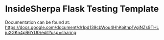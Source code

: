 # InsideSherpa Flask Testing Template

Documentation can be found at: https://docs.google.com/document/d/1pd139cbWou4HhKoitnp1VgiNZs9THLjuXGKn4pR6YU0/edit?usp=sharing